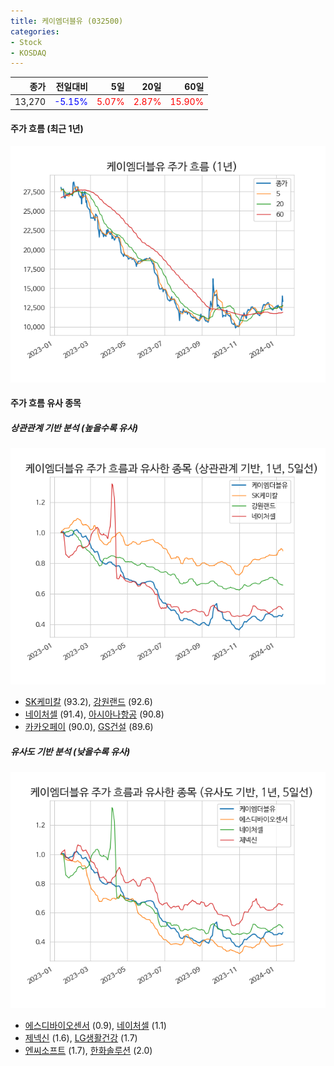 ```yaml
---
title: 케이엠더블유 (032500)
categories:
- Stock
- KOSDAQ
---
```


|종가|전일대비|5일|20일|60일|
|---:|-------:|--:|---:|---:|
|13,270|<span style="color: blue">-5.15%</span>|<span style="color: red">5.07%</span>|<span style="color: red">2.87%</span>|<span style="color: red">15.90%</span>|

<!-- more -->


#### 주가 흐름 (최근 1년)
![032500](/assets/images/stock/032500.png)


#### 주가 흐름 유사 종목


##### 상관관계 기반 분석 (높을수록 유사)
![032500](/assets/images/stock/032500_corr.png)
- [SK케미칼](/285130/) (93.2), [강원랜드](/035250/) (92.6)
- [네이처셀](/007390/) (91.4), [아시아나항공](/020560/) (90.8)
- [카카오페이](/377300/) (90.0), [GS건설](/006360/) (89.6)


##### 유사도 기반 분석 (낮을수록 유사)	
![032500](/assets/images/stock/032500_sim.png)
- [에스디바이오센서](/137310/) (0.9), [네이처셀](/007390/) (1.1)
- [제넥신](/095700/) (1.6), [LG생활건강](/051900/) (1.7)
- [엔씨소프트](/036570/) (1.7), [한화솔루션](/009830/) (2.0)
